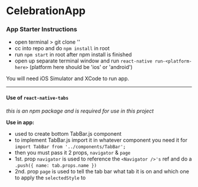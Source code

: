 # CelebrationApp

### App Starter Instructions
- open terminal > git clone '<repo-ssh-link>'
- cc into repo and do `npm install` in root
- run `npm start` in root after npm install is finished
- open up separate terminal window and run `react-native run-<platform-here>` (platform here should be 'ios' or 'android')

You will need iOS Simulator and XCode to run app.

---

#### Use of `react-native-tabs`
*this is an npm package and is required for use in this project*

**Use in app:**
- used to create bottom TabBar.js component
- to implement TabBar.js import it in whatever component you need it for `import TabBar from '../components/TabBar';`
- then you must pass it 2 props, `navigator` & `page`
- 1st. prop `navigator` is used to reference the `<Navigator />'s` ref and do a `.push({ name: tab.props.name })`
- 2nd. prop `page` is used to tell the tab bar what tab it is on and which one to apply the `selectedStyle` to
